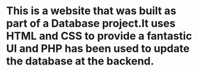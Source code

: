 # This is a website that was built as part of a Database project.It uses HTML and CSS to provide a fantastic UI and PHP has been used to update the database at the backend.
